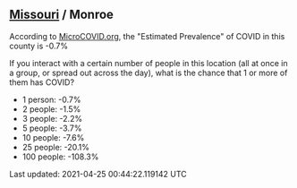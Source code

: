 
## [Missouri](/united-states/missouri) / Monroe

According to [MicroCOVID.org](http://microcovid.org),
the "Estimated Prevalence" of COVID in this county is -0.7%

If you interact with a certain number of people in this location
(all at once in a group, or spread out across the day), what is the chance that
1 or more of them has COVID?

- 1 person: -0.7%
- 2 people: -1.5%
- 3 people: -2.2%
- 5 people: -3.7%
- 10 people: -7.6%
- 25 people: -20.1%
- 100 people: -108.3%

Last updated: 2021-04-25 00:44:22.119142 UTC
